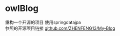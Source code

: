 # owlBlog
重构一个开源的项目 使用springdatajpa 
<br/>
参照的开源项目链接
[github.com/ZHENFENG13/My-Blog](https://github.com/ZHENFENG13/My-Blog)
